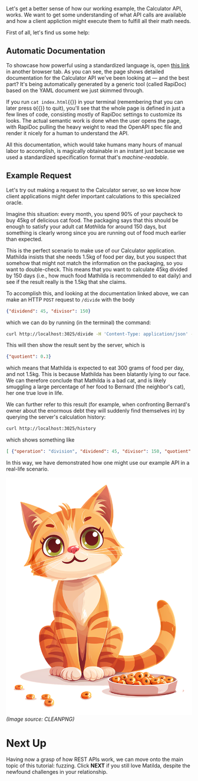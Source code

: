 Let's get a better sense of how our working example, the Calculator API, works.
We want to get some understanding of what API calls are available and how a
client appliction might execute them to fulfill all their math needs.

First of all, let's find us some help:

## Automatic Documentation

To showcase how powerful using a standardized language is, open
[this link]({{TRAFFIC_HOST1_3000}}) in another browser tab. As you can see, the
page shows detailed documentation for the Calculator API we've been looking at —
and the best part? It's being automatically generated by a generic tool (called
RapiDoc) based on the YAML document we just skimmed through.

If you run `cat index.html`{{}} in your terminal (remembering that you can later
press `Q`{{}} to quit), you'll see that the whole page is defined in just a few
lines of code, consisting mostly of RapiDoc settings to customize its looks. The
actual semantic work is done when the user opens the page, with RapiDoc pulling
the heavy weight to read the OpenAPI spec file and render it nicely for a human
to understand the API.

All this documentation, which would take humans many hours of manual labor to
accomplish, is magically obtainable in an instant just because we used a
standardized specification format that's *machine-readable*.

## Example Request

Let's try out making a request to the Calculator server, so we know how client
applications might defer important calculations to this specialized oracle.

Imagine this situation: every month, you spend 90% of your paycheck to buy 45kg
of delicious cat food. The packaging says that this should be enough to satisfy
your adult cat *Math*ilda for around 150 days, but something is clearly wrong
since you are running out of food much earlier than expected.

This is the perfect scenario to make use of our Calculator application. Mathilda
insists that she needs 1.5kg of food per day, but you suspect that somehow that
might not match the information on the packaging, so you want to double-check.
This means that you want to calculate 45kg divided by 150 days (i.e., how much
food Mathilda is recommended to eat daily) and see if the result really is the
1.5kg that she claims.

To accomplish this, and looking at the documentation linked above, we can make
an HTTP `POST` request to `/divide` with the body

```json
{"dividend": 45, "divisor": 150}
```

which we can do by running (in the terminal) the command:

```sh
curl http://localhost:3025/divide -H 'Content-Type: application/json' -d '{"dividend": 45, "divisor": 150}'
```

This will then show the result sent by the server, which is

```json
{"quotient": 0.3}
```

which means that Mathilda is expected to eat 300 grams of food per day, and not
1.5kg. This is because Mathilda has been blatantly lying to our face. We can
therefore conclude that Mathilda is a bad cat, and is likely smuggling a large
percentage of her food to Bernard (the neighbor's cat), her one true love in
life.

We can further refer to this result (for example, when confronting Bernard's
owner about the enormous debt they will suddenly find themselves in) by querying
the server's calculation history:

```sh
curl http://localhost:3025/history
```

which shows something like

```json
[ {"operation": "division", "dividend": 45, "divisor": 150, "quotient": 0.3} ]
```

In this way, we have demonstrated how one might use our example API in a
real-life scenario.

![Mathilda with her food](./Mathilda.png)\
_(Image source: CLEANPNG)_

# Next Up

Having now a grasp of how REST APIs work, we can move onto the main topic of
this tutorial: fuzzing. Click **NEXT** if you still love Matilda, despite the
newfound challenges in your relationship.

